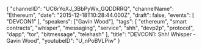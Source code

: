 {
    "channelID": "UC6rYoXJ_3BbPyWx_GQDDRRQ",
    "channelName": "Ethereum",
    "date": "2015-12-18T10:28:44.000Z",
    "draft": false,
    "events": [
        "DEVCON1"
    ],
    "speakers": ["Gavin Wood"],
    "tags": [
        "ethereum",
        "smart contracts",
        "whisper",
        "messaging",
        "service",
        "shh",
        "devp2p",
        "protocol",
        "dapp",
        "tor",
        "bitmessage",
        "telehash"
    ],
    "title": "DEVCON1: Shh! Whisper - Gavin Wood",
    "youtubeID": "U_nPoBVLPiw"
}
